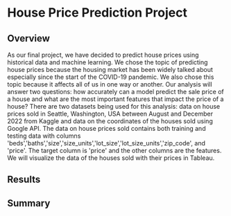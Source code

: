 # House Price Prediction Project
## Overview
As our final project, we have decided to predict house prices using historical data and machine learning. We chose the topic of predicting house prices because the housing market has been widely talked about especially since the start of the COVID-19 pandemic. We also chose this topic because it affects all of us in one way or another. Our analysis will answer two questions: how accurately can a model predict the sale price of a house and what are the most important features that impact the price of a house? There are two datasets being used for this analysis: data on house prices sold in Seattle, Washington, USA between August and December 2022 from Kaggle and data on the coordinates of the houses sold using Google API. The data on house prices sold contains both training and testing data with columns 'beds','baths','size','size_units','lot_size','lot_size_units','zip_code', and	'price'. The target column is 'price' and the other columns are the features. We will visualize the data of the houses sold with their prices in Tableau. 


## Results


## Summary 

